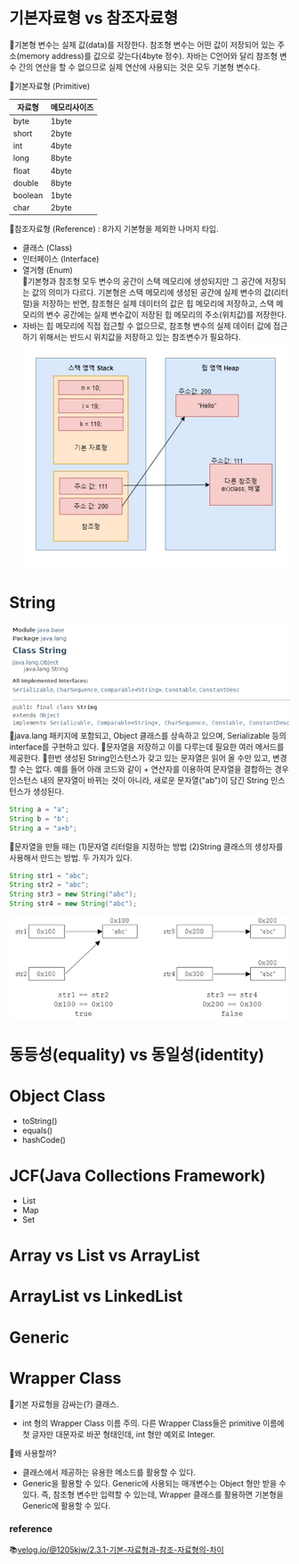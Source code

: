# 기본자료형 vs 참조자료형
📌기본형 변수는 실제 값(data)를 저장한다. 참조형 변수는 어떤 값이 저장되어 있는 주소(memory address)를 값으로 갖는다(4byte 정수). 자바는 C언어와 달리 참조형 변수 간의 연산을 할 수 없으므로 실제 연산에 사용되는 것은 모두 기본형 변수다.

📌기본자료형 (Primitive)

| 자료형     | 메모리사이즈 |
| ------- | ------ |
| byte    | 1byte  |
| short   | 2byte  |
| int     | 4byte  |
| long    | 8byte  |
| float   | 4byte  |
| double  | 8byte  |
| boolean | 1byte  |
| char    | 2byte  |

📌참조자료형 (Reference) : 8가지 기본형을 제외한 나머지 타입.
- 클래스 (Class)
- 인터페이스 (Interface)
- 열거형 (Enum)                                                                                               
📌기본형과 참조형 모두 변수의 공간이 스택 메모리에 생성되지만 그 공간에 저장되는 값의 의미가 다르다. 기본형은 스택 메모리에 생성된 공간에 실제 변수의 값(리터럴)을 저장하는 반면, 참조형은 실제 데이터의 값은 힙 메모리에 저장하고, 스택 메모리의 변수 공간에는 실제 변수값이 저장된 힙 메모리의 주소(위치값)를 저장한다.
- 자바는 힙 메모리에 직접 접근할 수 없으므로, 참조형 변수의 실제 데이터 값에 접근하기 위해서는 반드시 위치값을 저장하고 있는 참조변수가 필요하다.
![](../image/memory_stack_heap.jpg)

# String
![](../image/Pasted%20image%2020240423000532.png)
📌java.lang 패키지에 포함되고, Object 클래스를 상속하고 있으며, Serializable 등의 interface를 구현하고 있다.
📌문자열을 저장하고 이를 다루는데 필요한 여러 메서드를 제공한다.
📌한번 생성된 String인스턴스가 갖고 있는 문자열은 읽어 올 수만 있고, 변경할 수는 없다.  예를 들어 아래 코드와 같이 + 연산자를 이용하여 문자열을 결합하는 경우 인스턴스 내의 문자열이 바뀌는 것이 아니라, 새로운 문자열("ab")이 담긴 String  인스턴스가 생성된다.
```java
String a = "a";
String b = "b";
String a = "a+b";
```
📌문자열을 만들 때는 (1)문자열 리터럴을 지정하는 방법 (2)String 클래스의 생성자를 사용해서 만드는 방법. 두 가지가 있다.
```java
String str1 = "abc";
String str2 = "abc";
String str3 = new String("abc");
String str4 = new String("abc");
```

![](../image/Pasted%20image%2020240423001529.png)

# 동등성(**equality)** vs 동일성(identity)



# Object Class

- toString()
- equals()
- hashCode()

# JCF(Java Collections Framework)

- List
- Map
- Set

# Array vs List vs ArrayList



# ArrayList vs LinkedList



# Generic



# Wrapper Class
📌기본 자료형을 감싸는(?) 클래스.
- int 형의 Wrapper Class 이름 주의. 다른 Wrapper Class들은 primitive 이름에 첫 글자만 대문자로 바꾼 형태인데, int 형만 예외로 Integer.

📌왜 사용할까?
- 클래스에서 제공하는 유용한 메소드를 활용할 수 있다.
- Generic을 활용할 수 있다. Generic에 사용되는 매개변수는 Object 형만 받을 수 있다. 즉, 참조형 변수만 입력할 수 있는데, Wrapper 클래스를 활용하면 기본형을 Generic에 활용할 수 있다.





### reference
📚[velog.io/@1205kjw/2.3.1-기본-자료형과-참조-자료형의-차이](https://velog.io/@1205kjw/2.3.1-%EA%B8%B0%EB%B3%B8-%EC%9E%90%EB%A3%8C%ED%98%95%EA%B3%BC-%EC%B0%B8%EC%A1%B0-%EC%9E%90%EB%A3%8C%ED%98%95%EC%9D%98-%EC%B0%A8%EC%9D%B4)
